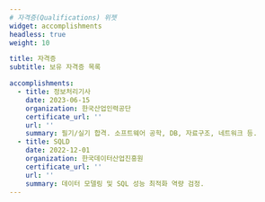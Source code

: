 ```yaml
---
# 자격증(Qualifications) 위젯
widget: accomplishments
headless: true
weight: 10

title: 자격증
subtitle: 보유 자격증 목록

accomplishments:
  - title: 정보처리기사
    date: 2023-06-15
    organization: 한국산업인력공단
    certificate_url: ''
    url: ''
    summary: 필기/실기 합격. 소프트웨어 공학, DB, 자료구조, 네트워크 등.
  - title: SQLD
    date: 2022-12-01
    organization: 한국데이터산업진흥원
    certificate_url: ''
    url: ''
    summary: 데이터 모델링 및 SQL 성능 최적화 역량 검정.
---
```


